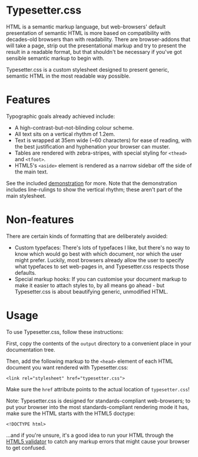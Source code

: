 Typesetter.css
==============

HTML is a semantic markup language, but web-browsers' default presentation of semantic HTML is more based on compatibility with decades-old browsers than with readability. There are browser-addons that will take a page, strip out the presentational markup and try to present the result in a readable format, but that shouldn't be necessary if you've got sensible semantic markup to begin with.

Typesetter.css is a custom stylesheet designed to present generic, semantic HTML in the most readable way possible.

Features
========

Typographic goals already achieved include:

* A high-contrast-but-not-blinding colour scheme.
* All text sits on a vertical rhythm of 1.2em.
* Text is wrapped at 35em wide (~60 characters) for ease of reading, with the best justification and hyphenation your browser can muster.
* Tables are rendered with zebra-stripes, with special styling for `<thead>` and `<tfoot>`.
* HTML5's `<aside>` element is rendered as a narrow sidebar off the side of the main text.

See the included [demonstration][1] for more. Note that the demonstration includes line-rulings to show the vertical rhythm; these aren't part of the main stylesheet.

Non-features
============

There are certain kinds of formatting that are deliberately avoided:

* Custom typefaces: There's lots of typefaces I like, but there's no way to know which would go best with which document, nor which the user might prefer. Luckily, most browsers already allow the user to specify what typefaces to set web-pages in, and Typesetter.css respects those defaults.
* Special markup hooks: If you can customise your document markup to make it easier to attach styles to, by all means go ahead - but Typesetter.css is about beautifying generic, unmodified HTML.

Usage
=====

To use Typesetter.css, follow these instructions:

First, copy the contents of the `output` directory to a convenient place in your documentation tree.

Then, add the following markup to the `<head>` element of each HTML document you want rendered with Typesetter.css:

    <link rel="stylesheet" href="typesetter.css">

Make sure the `href` attribute points to the actual location of `typesetter.css`!

Note: Typesetter.css is designed for standards-compliant web-browsers; to put your browser into the most standards-compliant rendering mode it has, make sure the HTML starts with the HTML5 doctype:

    <!DOCTYPE html>

...and if you're unsure, it's a good idea to run your HTML through the [HTML5 validator][2] to catch any markup errors that might cause your browser to get confused.

[1]: example/demo.html
[2]: http://validator.nu/
